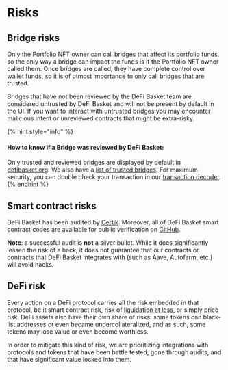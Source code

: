 # Risks

## Bridge risks

Only the Portfolio NFT owner can call bridges that affect its portfolio funds, so the only way a bridge can impact the funds is if the Portfolio NFT owner called them. Once bridges are called, they have complete control over wallet funds, so it is of utmost importance to only call bridges that are trusted.

Bridges that have not been reviewed by the DeFi Basket team are considered untrusted by DeFi Basket and will not be present by default in the UI. If you want to interact with untrusted bridges you may encounter malicious intent or unreviewed contracts that might be extra-risky.

{% hint style="info" %}
#### How to know if a Bridge was reviewed by DeFi Basket:

Only trusted and reviewed bridges are displayed by default in [defibasket.org](https://defibasket.org). We also have a [list of trusted bridges](https://docs.indexpool.org/developer/contracts/bridges/trusted-bridges). For maximum security, you can double check your transaction in our [transaction decoder](https://defibasket.github.io/checker/).
{% endhint %}

## Smart contract risks

DeFi Basket has been audited by [Certik](https://leaderboard.certik.io/projects/defi-basket). Moreover, all of DeFi Basket smart contract codes are available for public verification on [GitHub](https://github.com/defibasket/defibasket-contracts).&#x20;

**Note**: a successful audit is **not** a silver bullet. While it does significantly lessen the risk of a hack, it does not guarantee that our contracts or contracts that DeFi Basket integrates with (such as Aave, Autofarm, etc.) will avoid hacks.

## DeFi risk

Every action on a DeFi protocol carries all the risk embedded in that protocol, be it smart contract risk, risk of [liquidation at loss](https://youtu.be/aTp9er6S73M), or simply price risk. DeFi assets also have their own share of risks: some tokens can black-list addresses or even became undercollateralized, and as such, some tokens may lose value or even become worthless.

In order to mitigate this kind of risk, we are prioritizing integrations with protocols and tokens that have been battle tested, gone through audits, and that have significant value locked into them.
